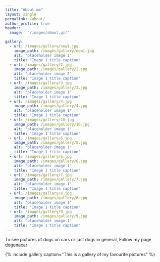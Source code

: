 ```yaml
---
title: "About me"
layout: single
permalink: /about/
author_profile: true
header:
  image:  "/images/about.gif"

gallery:
  - url: /images/gallery/new1.jpg
    image_path: /images/gallery/new1.jpg
    alt: "placeholder image 1"
    title: "Image 1 title caption"
  - url: /images/gallery/2.jpg
    image_path: /images/gallery/2.jpg
    alt: "placeholder image 2"
    title: "Image 1 title caption"
  - url: /images/gallery/3.jpg
    image_path: /images/gallery/3.jpg
    alt: "placeholder image 1"
    title: "Image 1 title caption"
  - url: /images/gallery/4.jpg
    image_path: /images/gallery/4.jpg
    alt: "placeholder image 1"
    title: "Image 1 title caption"
  - url: /images/gallery/10.jpg 
    image_path: /images/gallery/10.jpg
    alt: "placeholder image 1"
    title: "Image 1 title caption"  
  - url: /images/gallery/5.jpg
    image_path: /images/gallery/5.jpg
    alt: "placeholder image 1"
    title: "Image 1 title caption"
  - url: /images/gallery/6.jpg
    image_path: /images/gallery/6.jpg
    alt: "placeholder image 1"
    title: "Image 1 title caption"   
  - url: /images/gallery/7.jpg
    image_path: /images/gallery/7.jpg
    alt: "placeholder image 1"
    title: "Image 1 title caption"  
  - url: /images/gallery/8.jpg
    image_path: /images/gallery/8.jpg
    alt: "placeholder image 1"
    title: "Image 1 title caption" 
  - url: /images/gallery/9.jpg 
    image_path: /images/gallery/9.jpg
    alt: "placeholder image 1"
    title: "Image 1 title caption"  
---
```


To see pictures of dogs on cars or just dogs in general, Follow my page [dogonacar](
https://www.instagram.com/dogonacar/?hl=en)


{% include gallery caption="This is a gallery of my favourite pictures" %}






    

 
